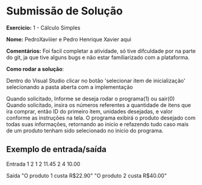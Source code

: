 # Submissão de Solução

**Exercicio:** 1 - Cálculo Simples

**Nome:** PedroXaviiier  e Pedro Henrique Xavier aqui

**Comentários:** Foi facil completar a atividade, só tive difculdade por na parte do git, ja que tive alguns bugs e não estar familiarizado com a plataforma.

**Como rodar a solução**: 

Dentro do Visual Studio clicar no botão 'selecionar item de inicialização' selecionando a pasta aberta com a implementação

Quando solicitado, Informe se deseja rodar o programa(1) ou sair(0)
Quando solicitado, insira os números referentes a quantidade de itens que ira comprar, então ID do primeiro item, unidades desejadas, e valor conforme as instruções na tela.
O programa exibirá o produto desejado com todas suas informações, retornando ao inicio e refazendo tudo caso mais de um produto tenham sido selecionado no inicio do programa.

## Exemplo de entrada/saída

Entrada
1
2
1 2 11.45
2 4 10.00

Saída
"O produto 1 custa R$22.90"
"O produto 2 custa R$40.00"
